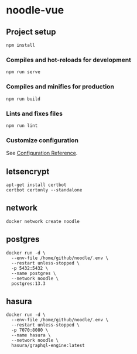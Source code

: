 # noodle-vue

## Project setup
```
npm install
```

### Compiles and hot-reloads for development
```
npm run serve
```

### Compiles and minifies for production
```
npm run build
```

### Lints and fixes files
```
npm run lint
```

### Customize configuration
See [Configuration Reference](https://cli.vuejs.org/config/).


## letsencrypt

```
apt-get install certbot
certbot certonly --standalone
```

## network
```
docker network create noodle
```

## postgres

```
docker run -d \
  --env-file /home/github/noodle/.env \
  --restart unless-stopped \
  -p 5432:5432 \
  --name postgres \
  --network noodle \
  postgres:13.3
```

## hasura
```
docker run -d \
  --env-file /home/github/noodle/.env \
  --restart unless-stopped \
  -p 7070:8080 \
  --name hasura \
  --network noodle \
  hasura/graphql-engine:latest
```